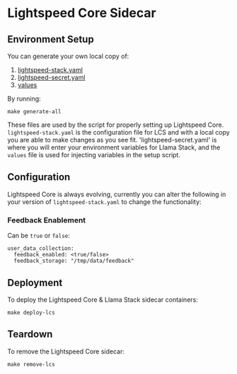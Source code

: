 # Lightspeed Core Sidecar

## Environment Setup

You can generate your own local copy of:
1. [lightspeed-stack.yaml](../../templates/skeleton/lightspeed-stack.yaml)
2. [lightspeed-secret.yaml](../../templates/skeleton/lightspeed-secret.yaml)
3. [values](../../env/default-values)

By running:
```
make generate-all
```

These files are used by the script for properly setting up Lightspeed Core. `lightspeed-stack.yaml` is the configuration file for LCS and with a local copy you are able to make changes as you see fit. 'lightspeed-secret.yaml' is where you will enter your environment variables for Llama Stack, and the `values` file is used for injecting variables in the setup script.

## Configuration

Lightspeed Core is always evolving, currently you can alter the following in your version of `lightspeed-stack.yaml` to change the functionality:

### Feedback Enablement

Can be `true` or `false`:

```
user_data_collection:
  feedback_enabled: <true/false>
  feedback_storage: "/tmp/data/feedback"
```

## Deployment

To deploy the Lightspeed Core & Llama Stack sidecar containers:

```
make deploy-lcs
```

## Teardown

To remove the Lightspeed Core sidecar:

```
make remove-lcs
```